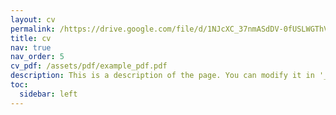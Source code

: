```yaml
---
layout: cv
permalink: /https://drive.google.com/file/d/1NJcXC_37nmASdDV-0fUSLWGThVtZuW1l/view?usp=sharing
title: cv
nav: true
nav_order: 5
cv_pdf: /assets/pdf/example_pdf.pdf
description: This is a description of the page. You can modify it in '_pages/cv.md'. You can also change or remove the top pdf download button.
toc:
  sidebar: left
---
```

